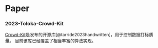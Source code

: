 # Paper

### 2023-Toloka-Crowd-Kit
  [Crowd-Kit](https://github.com/Toloka/crowd-kit)是发布的开源库[@tarride2023handwritten]，用于控制数据打标质量。
  目前该库已经覆盖了相当丰富的算法实现。

